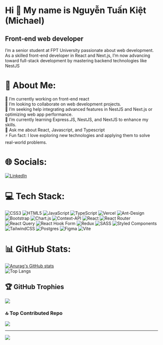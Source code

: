Hi 👋 My name is Nguyễn Tuấn Kiệt (Michael)
===========================================

Front-end web developer
-----------------------

I’m a senior student at FPT University passionate about web development. As a skilled front-end developer in React and Next.js, I’m now advancing toward full-stack development by mastering backend technologies like NestJS

# 💫 About Me:
🔭 I’m currently working on front-end react <br>👯 I’m looking to collaborate on web development projects.<br>🤝 I’m seeking help integrating advanced features in NestJS and Next.js or optimizing web app performance.<br>🌱 I’m currently learning Express.JS, NestJS, and NextJS to enhance my skills. <br>💬 Ask me about React, Javascript, and Typescript <br>⚡ Fun fact: I love exploring new technologies and applying them to solve real-world problems.


# 🌐 Socials:
[![LinkedIn](https://img.shields.io/badge/LinkedIn-%230077B5.svg?logo=linkedin&logoColor=white)](https://www.linkedin.com/in/nguy%E1%BB%85n-ki%E1%BB%87t-3411731bb) 

# 💻 Tech Stack:
![CSS3](https://img.shields.io/badge/css3-%231572B6.svg?style=for-the-badge&logo=css3&logoColor=white) ![HTML5](https://img.shields.io/badge/html5-%23E34F26.svg?style=for-the-badge&logo=html5&logoColor=white) ![JavaScript](https://img.shields.io/badge/javascript-%23323330.svg?style=for-the-badge&logo=javascript&logoColor=%23F7DF1E) ![TypeScript](https://img.shields.io/badge/typescript-%23007ACC.svg?style=for-the-badge&logo=typescript&logoColor=white) ![Vercel](https://img.shields.io/badge/vercel-%23000000.svg?style=for-the-badge&logo=vercel&logoColor=white) ![Ant-Design](https://img.shields.io/badge/-AntDesign-%230170FE?style=for-the-badge&logo=ant-design&logoColor=white) ![Bootstrap](https://img.shields.io/badge/bootstrap-%238511FA.svg?style=for-the-badge&logo=bootstrap&logoColor=white) ![Chart.js](https://img.shields.io/badge/chart.js-F5788D.svg?style=for-the-badge&logo=chart.js&logoColor=white) ![Context-API](https://img.shields.io/badge/Context--Api-000000?style=for-the-badge&logo=react) ![React](https://img.shields.io/badge/react-%2320232a.svg?style=for-the-badge&logo=react&logoColor=%2361DAFB) ![React Router](https://img.shields.io/badge/React_Router-CA4245?style=for-the-badge&logo=react-router&logoColor=white) ![React Query](https://img.shields.io/badge/-React%20Query-FF4154?style=for-the-badge&logo=react%20query&logoColor=white) ![React Hook Form](https://img.shields.io/badge/React%20Hook%20Form-%23EC5990.svg?style=for-the-badge&logo=reacthookform&logoColor=white) ![Redux](https://img.shields.io/badge/redux-%23593d88.svg?style=for-the-badge&logo=redux&logoColor=white) ![SASS](https://img.shields.io/badge/SASS-hotpink.svg?style=for-the-badge&logo=SASS&logoColor=white) ![Styled Components](https://img.shields.io/badge/styled--components-DB7093?style=for-the-badge&logo=styled-components&logoColor=white) ![TailwindCSS](https://img.shields.io/badge/tailwindcss-%2338B2AC.svg?style=for-the-badge&logo=tailwind-css&logoColor=white) ![Postgres](https://img.shields.io/badge/postgres-%23316192.svg?style=for-the-badge&logo=postgresql&logoColor=white) ![Figma](https://img.shields.io/badge/figma-%23F24E1E.svg?style=for-the-badge&logo=figma&logoColor=white) ![Vite](https://img.shields.io/badge/vite-%23646CFF.svg?style=for-the-badge&logo=vite&logoColor=white)
# 📊 GitHub Stats:
[![Anurag's GitHub stats](https://github-readme-stats.vercel.app/api?username=KietNT20&show_icons=true&theme=github_dark)](https://github.com/KietNT20/github-readme-stats)<br/>
![Top Langs](https://github-readme-stats.vercel.app/api/top-langs/?username=KietNT20&layout=compact&theme=github_dark)<br/>

## 🏆 GitHub Trophies
![](https://github-profile-trophy.vercel.app/?username=KietNT20&theme=radical&no-frame=false&no-bg=true&margin-w=4)

### 🔝 Top Contributed Repo
![](https://github-contributor-stats.vercel.app/api?username=KietNT20&limit=5&theme=dark&combine_all_yearly_contributions=true)

---
[![](https://visitcount.itsvg.in/api?id=KietNT20&icon=0&color=0)](https://visitcount.itsvg.in)

<!-- Proudly created with GPRM ( https://gprm.itsvg.in ) -->
